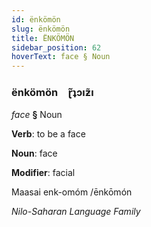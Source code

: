 ```yaml
---
id: ënkömön
slug: ënkömön
title: ËNKÖMÖN
sidebar_position: 62
hoverText: face § Noun
---
```


### ënkömön&emsp;<span kind="abugida">ɽ̃ʇɔıƶ̃ı</span>

*face* **§** Noun

**Verb**: to be a face

**Noun**: face

**Modifier**: facial

Maasai enk-omóm /ēnkōmón

*Nilo-Saharan Language Family*